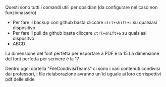 Questi sono tutti i comandi utili per obsidian (da configurare nel caso non funzionassero)
- Per fare il backup con github basta cliccare `ctrl+shift+s` su qualsiasi dispositivo
- Per fare il pull da github basta cliccare  `ctrl+shift+a`  su qualsiasi dispositvo
- ABCD

La dimensione del font perfetta per esportare a PDF è la 15
La dimensione del font perfetta per scrivere è la 17

Dentro ogni cartella "FileCondivisiTeams" ci sono i vari contenuti condivisi dai professori, i file rielaborazione avranno un'id uguale ai loro corrispettivi pdf delle slide
